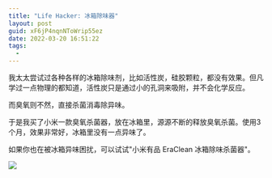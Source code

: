```yaml
---
title: "Life Hacker: 冰箱除味器"
layout: post
guid: xF6jP4nqnNToWrip55ez
date: 2022-03-20 16:51:22
tags:
  -
---
```


我太太尝试过各种各样的冰箱除味剂，比如活性炭，硅胶颗粒，都没有效果。但凡学过一点物理的都知道，活性炭只是通过小的孔洞来吸附，并不会化学反应。

而臭氧则不然，直接杀菌消毒除异味。

于是我买了小米一款臭氧杀菌器，放在冰箱里，源源不断的释放臭氧杀菌。使用3个月，效果非常好，冰箱里没有一点异味了。

如果你也在被冰箱异味困扰，可以试试"小米有品 EraClean 冰箱除味杀菌器"。

![](https://mednoter.com/media/files/2022/2022-03-20-5facf.jpg)




